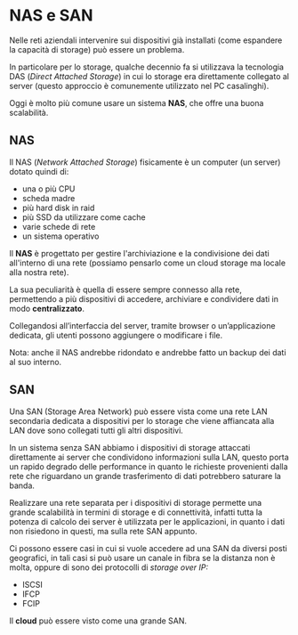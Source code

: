 ﻿# NAS e SAN

Nelle reti aziendali intervenire sui dispositivi già installati (come espandere la capacità di storage) può essere un problema.

In particolare per lo storage, qualche decennio fa si utilizzava la tecnologia DAS (*Direct Attached Storage*) in cui lo storage era direttamente collegato al server (questo approccio è comunemente utilizzato nel PC casalinghi).

Oggi è molto più comune usare un sistema **NAS**, che offre una buona scalabilità.

## NAS

Il NAS (*Network Attached Storage*) fisicamente è un computer (un server) dotato quindi di:

- una o più CPU
- scheda madre
- più hard disk in raid
- più SSD da utilizzare come cache
- varie schede di rete
- un sistema operativo

Il **NAS** è progettato per gestire l'archiviazione e la condivisione dei dati all'interno di una rete (possiamo pensarlo come un cloud storage ma locale alla nostra rete).

La sua peculiarità è quella di essere sempre connesso alla rete, permettendo a più dispositivi di accedere, archiviare e condividere dati in modo **centralizzato**.

Collegandosi all’interfaccia del server, tramite browser o un’applicazione dedicata, gli utenti possono aggiungere o modificare i file.

Nota: anche il NAS andrebbe ridondato e andrebbe fatto un backup dei dati al suo interno.

## SAN

Una SAN (Storage Area Network) può essere vista come una rete LAN secondaria dedicata a dispositivi per lo storage che viene affiancata alla LAN dove sono collegati tutti gli altri dispositivi.

In un sistema senza SAN abbiamo i dispositivi di storage attaccati direttamente ai server che condividono informazioni sulla LAN, questo porta un rapido degrado delle performance in quanto le richieste provenienti dalla rete che riguardano un grande trasferimento di dati potrebbero saturare la banda.

Realizzare una rete separata per i dispositivi di storage permette una grande scalabilità in termini di storage e di connettività, infatti tutta la potenza di calcolo dei server è utilizzata per le applicazioni, in quanto i dati non risiedono in questi, ma sulla rete SAN appunto.

Ci possono essere casi in cui si vuole accedere ad una SAN da diversi posti geografici, in tali casi si può usare un canale in fibra se la distanza non è molta, oppure di sono dei protocolli di *storage over IP:*

- ISCSI
- IFCP
- FCIP

Il **cloud** può essere visto come una grande SAN.
